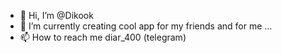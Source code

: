 - 👋 Hi, I’m @Dikook
- 🌱 I’m currently creating cool app for my friends and for me ...
- 📫 How to reach me diar_400 (telegram)

